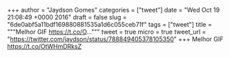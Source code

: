
+++
author = "Jaydson Gomes"
categories = ["tweet"]
date = "Wed Oct 19 21:08:49 +0000 2016"
draft = false
slug = "6de0abf5a11bdf169880881535a1d6c055ceb71f"
tags = ["tweet"]
title = """Melhor GIF https://t.co/O..."""
tweet = true
micro = true
tweet_url = "https://twitter.com/jaydson/status/788849405378105350"
+++
Melhor GIF https://t.co/OtWHmDRksZ
